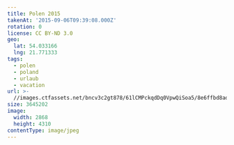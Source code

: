 ```yaml
---
title: Polen 2015
takenAt: '2015-09-06T09:39:08.000Z'
rotation: 0
license: CC BY-ND 3.0
geo:
  lat: 54.033166
  lng: 21.771333
tags:
  - polen
  - poland
  - urlaub
  - vacation
url: >-
  //images.ctfassets.net/bncv3c2gt878/61lCMPckqdDq0VpwQiSoa5/8e6ffbd8ad43e8fe08eb8a3cb488058e/polen-2015_25957494185_o
size: 3645202
image:
  width: 2868
  height: 4310
contentType: image/jpeg
---
```


